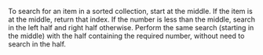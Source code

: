 To search for an item in a sorted collection, start at the middle. If the item is at the middle, return that index. If the number is less than the middle, search in the left half and right half otherwise. Perform the same search (starting in the middle) with the half containing the required number, without need to search in the half.
